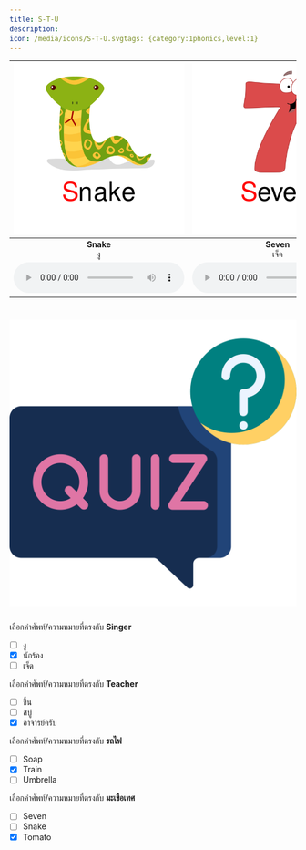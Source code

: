 ```yaml
---
title: S-T-U
description: 
icon: /media/icons/S-T-U.svgtags: {category:1phonics,level:1}
---
```

<div class="carrousel">


|![](/media/img/S-T-U__Snake.svg)|![](/media/img/S-T-U__Seven.svg)|![](/media/img/S-T-U__Soap.svg)|![](/media/img/S-T-U__Star.svg)|![](/media/img/S-T-U__Singer.svg)|![](/media/img/S-T-U__Socks.svg)|![](/media/img/S-T-U__Tiger.svg)|![](/media/img/S-T-U__Taxi.svg)|![](/media/img/S-T-U__Tomato.svg)|![](/media/img/S-T-U__Teacher.svg)|![](/media/img/S-T-U__Train.svg)|![](/media/img/S-T-U__Three.svg)|![](/media/img/S-T-U__Umbrella.svg)|![](/media/img/S-T-U__Uncle.svg)|![](/media/img/S-T-U__Up.svg)|![](/media/img/S-T-U__Up2.svg)|![](/media/img/S-T-U__University.svg)|
| :----: | :----: | :----: | :----: | :----: | :----: | :----: | :----: | :----: | :----: | :----: | :----: | :----: | :----: | :----: | :----: | :----: |
|**Snake**<br>งู|**Seven**<br>เจ็ด|**Soap**<br>สบู่|**Star**<br>ดาว|**Singer**<br>นักร้อง|**Socks**<br>ถุงเท้า|**Tiger**<br>เสือ|**Taxi**<br>แท็กซี่|**Tomato**<br>มะเขือเทศ|**Teacher**<br>อาจารย์ครับ|**Train**<br>รถไฟ|**Three**<br>สาม|**Umbrella**<br>ร่ม|**Uncle**<br>ลุง|**Up**<br>ขึ้น|**Up2**<br>ขึ้น|**University**<br>มหาวิทยาลัย|
|![](/media/audio/Snake.mp3)|![](/media/audio/Seven.mp3)|![](/media/audio/Soap.mp3)|![](/media/audio/Star.mp3)|![](/media/audio/Singer.mp3)|![](/media/audio/Socks.mp3)|![](/media/audio/Tiger.mp3)|![](/media/audio/Taxi.mp3)|![](/media/audio/Tomato.mp3)|![](/media/audio/Teacher.mp3)|![](/media/audio/Train.mp3)|![](/media/audio/Three.mp3)|![](/media/audio/Umbrella.mp3)|![](/media/audio/Uncle.mp3)|![](/media/audio/Up.mp3)|![](/media/audio/Up2.mp3)|![](/media/audio/University.mp3)|

</div>



# ![icon](/media/icons/quiz.svg) 


 เลือกคำศัพท์/ความหมายที่ตรงกับ **Singer**
 - [ ] งู
 - [x] นักร้อง
 - [ ] เจ็ด

 เลือกคำศัพท์/ความหมายที่ตรงกับ **Teacher**
 - [ ] ขึ้น
 - [ ] สบู่
 - [x] อาจารย์ครับ

 เลือกคำศัพท์/ความหมายที่ตรงกับ **รถไฟ**
 - [ ] Soap
 - [x] Train
 - [ ] Umbrella

 เลือกคำศัพท์/ความหมายที่ตรงกับ **มะเขือเทศ**
 - [ ] Seven
 - [ ] Snake
 - [x] Tomato
